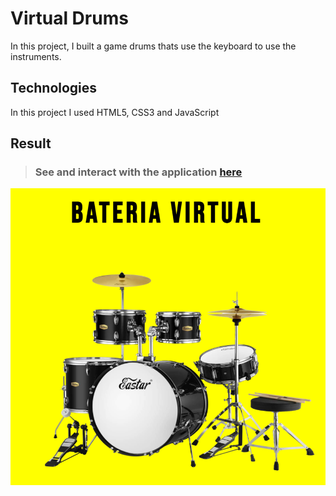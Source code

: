 # Virtual Drums

In this project, I built a game drums thats use the keyboard to use the instruments.

## Technologies
In this project I used HTML5, CSS3 and JavaScript

## Result

> ### See and interact with the application [here](https://pokemon-pokedex.lusk1nha.vercel.app/) 
[![codepen.io](./public/assets/virtual-drum-img-github.png)](https://virtual-drums.lusk1nha.vercel.app/)
